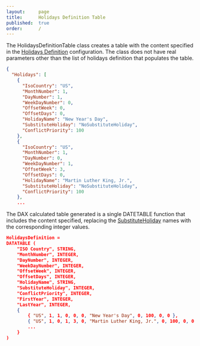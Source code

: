 ```yaml
---
layout:     page
title:      Holidays Definition Table
published:  true
order:      /
---
```


The HolidaysDefinitionTable class creates a table with the content specified in the [Holidays Definition](../configuration/definitions/holidays-definition.md) configuration. The class does not have real parameters other than the list of holidays definition that populates the table.

```JSON
{
  "Holidays": [
    {
      "IsoCountry": "US",
      "MonthNumber": 1,
      "DayNumber": 1,
      "WeekDayNumber": 0,
      "OffsetWeek": 0,
      "OffsetDays": 0,
      "HolidayName": "New Year's Day",
      "SubstituteHoliday": "NoSubstituteHoliday",
      "ConflictPriority": 100
    },
    {
      "IsoCountry": "US",
      "MonthNumber": 1,
      "DayNumber": 0,
      "WeekDayNumber": 1,
      "OffsetWeek": 3,
      "OffsetDays": 0,
      "HolidayName": "Martin Luther King, Jr.",
      "SubstituteHoliday": "NoSubstituteHoliday",
      "ConflictPriority": 100
    },
    ...
```

The DAX calculated table generated is a single DATETABLE function that includes the content specified, replacing the [SubstituteHoliday](../configuration/definitions/holidays-definition.md#substituteholiday) names with the corresponding integer values.

```JSON
HolidaysDefinition = 
DATATABLE (
    "ISO Country", STRING,
    "MonthNumber", INTEGER,
    "DayNumber", INTEGER,
    "WeekDayNumber", INTEGER,
    "OffsetWeek", INTEGER,
    "OffsetDays", INTEGER,
    "HolidayName", STRING,
    "SubstituteHoliday", INTEGER,
    "ConflictPriority", INTEGER,
    "FirstYear", INTEGER,
    "LastYear", INTEGER,
    {
        { "US", 1, 1, 0, 0, 0, "New Year's Day", 0, 100, 0, 0 },
        { "US", 1, 0, 1, 3, 0, "Martin Luther King, Jr.", 0, 100, 0, 0 },
        ...
    }
)
```
